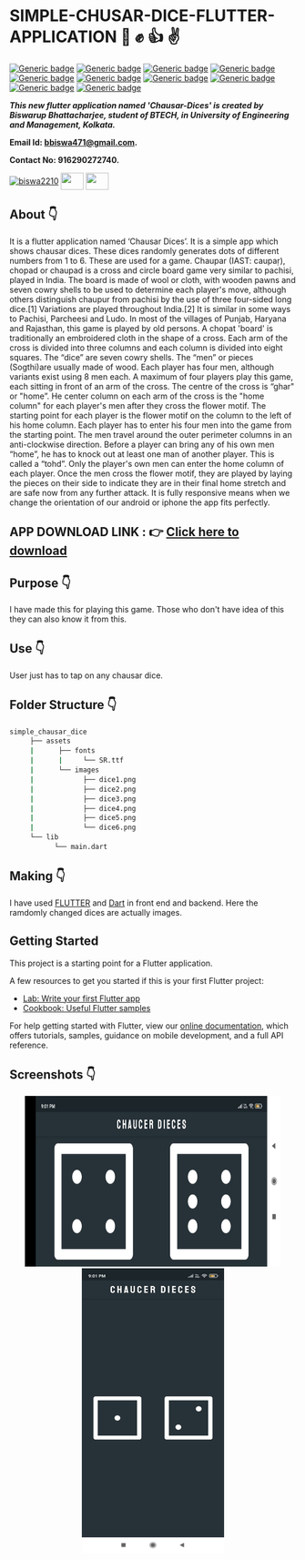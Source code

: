 # SIMPLE-CHUSAR-DICE-FLUTTER-APPLICATION :star_struck: :fist: :+1: :v:

[![Generic badge](https://img.shields.io/badge/advance-Flutter-red)](https://shields.io/) [![Generic badge](https://img.shields.io/badge/advance-Dart-green)](https://shields.io/) [![Generic badge](https://img.shields.io/badge/Dart-Math-yellow)](https://shields.io/) [![Generic badge](https://img.shields.io/badge/android-ios-yellowgreen)](https://shields.io/) [![Generic badge](https://img.shields.io/badge/Material-UI-blue)](https://shields.io/) [![Generic badge](https://img.shields.io/badge/custom-widgets-orange)](https://shields.io/) [![Generic badge](https://img.shields.io/badge/Material-UI-blue)](https://shields.io/) [![Generic badge](https://img.shields.io/badge/sdk-%22%3E%3D2.7.0%20%3C3.0.0%22-purple)](https://shields.io/) [![Generic badge](https://img.shields.io/badge/cupertino__icons-%5E0.1.3-ff69b4)](https://shields.io/) [![Generic badge](https://img.shields.io/badge/version-1.0.0%2B1-critical)](https://shields.io/)

***This new flutter application named 'Chausar-Dices' is created by Biswarup Bhattacharjee, student of BTECH, in University of Engineering and Management, Kolkata.***

**Email Id: bbiswa471@gmail.com.** 

**Contact No: 916290272740.** 

<p align="left">
<a href="https://www.facebook.com/profile.php?id=100070395300810" target="blank"><img align="center" src="https://cdn.jsdelivr.net/npm/simple-icons@3.0.1/icons/facebook.svg" alt="biswa2210" height="30" width="40" /></a>
<a href="https://instagram.com/biswarup2210" target="blank"><img align="center" src="https://cdn.jsdelivr.net/npm/simple-icons@3.0.1/icons/instagram.svg" alt="" height="30" width="40" /></a>
<a href="https://github.com/biswa2210/biswa2210" target="blank"><img align="center" src="https://cdn.jsdelivr.net/npm/simple-icons@3.0.1/icons/github.svg" alt="" height="30" width="40" /></a>
</p>

## About :point_down: 

<div align="justified">
     
It is a flutter application named ‘Chausar Dices’. It is a simple app which shows chausar dices. These dices randomly generates dots of different numbers from 1 to 6. These are used for a game. Chaupar (IAST: caupaṛ), chopad or chaupad is a cross and circle board game very similar to pachisi, played in India. The board is made of wool or cloth, with wooden pawns and seven cowry shells to be used to determine each player's move, although others distinguish chaupur from pachisi by the use of three four-sided long dice.[1] Variations are played throughout India.[2] It is similar in some ways to Pachisi, Parcheesi and Ludo. In most of the villages of Punjab, Haryana and Rajasthan, this game is played by old persons. A chopat 'board' is traditionally an embroidered cloth in the shape of a cross. Each arm of the cross is divided into three columns and each column is divided into eight squares. The “dice” are seven cowry shells. The “men” or pieces (Sogthi)are usually made of wood. Each player has four men, although variants exist using 8 men each. A maximum of four players play this game, each sitting in front of an arm of the cross. The centre of the cross is “ghar" or "home”. He center column on each arm of the cross is the "home column" for each player's men after they cross the flower motif. The starting point for each player is the flower motif on the column to the left of his home column. Each player has to enter his four men into the game from the starting point. The men travel around the outer perimeter columns in an anti-clockwise direction. Before a player can bring any of his own men “home”, he has to knock out at least one man of another player. This is called a “tohd”. Only the player's own men can enter the home column of each player. Once the men cross the flower motif, they are played by laying the pieces on their side to indicate they are in their final home stretch and are safe now from any further attack. It is fully responsive means when we change the orientation of our android or iphone the app fits perfectly.
</div>

## APP DOWNLOAD LINK : :point_right: <a href="https://github.com/biswa2210/simple_chausar_dice/raw/master/Chausar_Dieces_base.apk" download>Click here to download</a> 

## Purpose :point_down:

I have made this for playing this game. Those who don't have idea of this they can also know it from this.

## Use :point_down:

User just has to tap on any chausar dice.

## Folder Structure :point_down:

```bash
simple_chausar_dice
     ├── assets
     |      ├── fonts
     |      |     └── SR.ttf
     |      └── images
     |            ├── dice1.png
     |            ├── dice2.png
     |            ├── dice3.png
     |            ├── dice4.png
     |            ├── dice5.png
     |            └── dice6.png
     └── lib
           └── main.dart
```
     
## Making :point_down:

 I have used [FLUTTER](https://flutter.dev/?gclid=Cj0KCQjw38-DBhDpARIsADJ3kjliHdMH2hA97bBGqJtW5ORUUksCxpZ8cnrSWaH__HevGftAmP8AmvIaAhNlEALw_wcB&gclsrc=aw.ds) and [Dart](https://dart.dev/) in front end and backend. Here the ramdomly changed dices are actually images.
 
## Getting Started

This project is a starting point for a Flutter application.

A few resources to get you started if this is your first Flutter project:

- [Lab: Write your first Flutter app](https://flutter.dev/docs/get-started/codelab)
- [Cookbook: Useful Flutter samples](https://flutter.dev/docs/cookbook)

For help getting started with Flutter, view our
[online documentation](https://flutter.dev/docs), which offers tutorials,
samples, guidance on mobile development, and a full API reference.

## Screenshots :point_down: 

<div align="center">
<a href="C1.jpeg"><img src="C1.jpeg" width="450" height= "300"></a> <br>
<a href="C2.jpeg"><img src="C2.jpeg" width="250" height= "500"></a>
</div>




